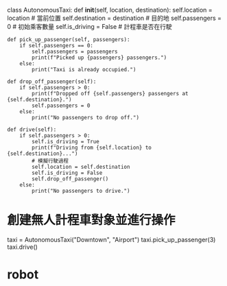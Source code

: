 class AutonomousTaxi:
    def __init__(self, location, destination):
        self.location = location  # 當前位置
        self.destination = destination  # 目的地
        self.passengers = 0  # 初始乘客數量
        self.is_driving = False  # 計程車是否在行駛

    def pick_up_passenger(self, passengers):
        if self.passengers == 0:
            self.passengers = passengers
            print(f"Picked up {passengers} passengers.")
        else:
            print("Taxi is already occupied.")

    def drop_off_passenger(self):
        if self.passengers > 0:
            print(f"Dropped off {self.passengers} passengers at {self.destination}.")
            self.passengers = 0
        else:
            print("No passengers to drop off.")

    def drive(self):
        if self.passengers > 0:
            self.is_driving = True
            print(f"Driving from {self.location} to {self.destination}...")
            # 模擬行駛過程
            self.location = self.destination
            self.is_driving = False
            self.drop_off_passenger()
        else:
            print("No passengers to drive.")

# 創建無人計程車對象並進行操作
taxi = AutonomousTaxi("Downtown", "Airport")
taxi.pick_up_passenger(3)
taxi.drive()
# robot
